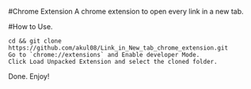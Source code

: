 #Chrome Extension
A chrome extension to open every link in a new tab.

#How to Use.

	cd && git clone https://github.com/akul08/Link_in_New_tab_chrome_extension.git
	Go to `chrome://extensions` and Enable developer Mode.
	Click Load Unpacked Extension and select the cloned folder.

Done. Enjoy!